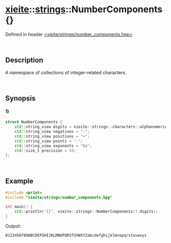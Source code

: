 # [xieite](../../xieite.md)\:\:[strings](../../strings.md)\:\:NumberComponents \{\}
Defined in header [<xieite/strings/number_components.hpp>](../../../include/xieite/strings/number_components.hpp)

&nbsp;

## Description
A namespace of collections of integer-related characters.

&nbsp;

## Synopsis
#### 1)
```cpp
struct NumberComponents {
    std::string_view digits = xieite::strings::characters::alphanumeric;
    std::string_view negatives = "-";
    std::string_view positives = "+";
    std::string_view points = ".";
    std::string_view exponents = "Ee";
    std::size_t precision = 50;
};
```

&nbsp;

## Example
```cpp
#include <print>
#include "xieite/strings/number_components.hpp"

int main() {
    std::println("{}", xieite::strings::NumberComponents().digits);
}
```
Output:
```
0123456789ABCDEFGHIJKLMNOPQRSTUVWXYZabcdefghijklmnopqrstuvwxyz
```
